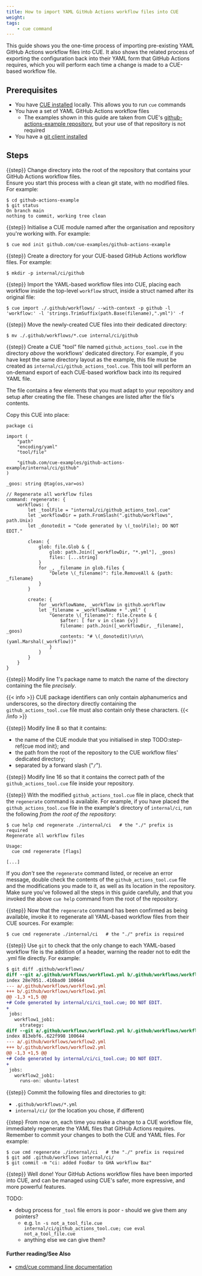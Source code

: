 ```yaml
---
title: How to import YAML GitHub Actions workflow files into CUE
weight:
tags:
    - cue command
---
```


This guide shows you the one-time process of importing pre-existing YAML GitHub
Actions workflow files into CUE. It also shows the related process of exporting
the configuration back into their YAML form that GitHub Actions requires, which
you will perform each time a change is made to a CUE-based workflow file.

## Prerequisites

- You have [CUE installed](https://cuelang.org/docs/install/) locally. This
  allows you to run `cue` commands
- You have a set of YAML GitHub Actions workflow files
  - The examples shown in this guide are taken from CUE's
    [github-actions-example repository](https://github.com/cue-examples/github-actions-example/tree/main/.github/workflows),
    but your use of that repository is not required
- You have a [git client installed](https://git-scm.com/downloads)

## Steps

{{step}}
Change directory into the root of the repository that contains your GitHub
Actions workflow files.\
Ensure you start this process with a clean git state, with no modified files.
For example:

```console
$ cd github-actions-example
$ git status
On branch main
nothing to commit, working tree clean
```

{{step}}
Initialise a CUE module named after the organisation and repository you're
working with. For example:

```console
$ cue mod init github.com/cue-examples/github-actions-example
```

{{step}}
Create a directory for your CUE-based GitHub Actions workflow files. For
example:

```console
$ mkdir -p internal/ci/github
```

{{step}}
Import the YAML-based workflow files into CUE, placing each workflow inside the
top-level `workflow` struct, inside a struct named after its original file:

```console
$ cue import ./.github/workflows/ --with-context -p github -l 'workflow:' -l 'strings.TrimSuffix(path.Base(filename),".yml")' -f
```

{{step}}
Move the newly-created CUE files into their dedicated directory:

```console
$ mv ./.github/workflows/*.cue internal/ci/github
```

{{step}}
Create a CUE "tool" file named `github_actions_tool.cue` in the directory
*above* the workflows' dedicated directory. For example, if you have kept the
same directory layout as the example, this file must be created as
`internal/ci/github_actions_tool.cue`. This tool will perform an on-demand
export of each CUE-based workflow back into its required YAML file.

The file contains a few elements that you must adapt to your repository and
setup after creating the file. These changes are listed after the file's
contents.

Copy this CUE into place:

```text {title="internal/ci/github_actions_tool.cue", linenos=table}
package ci

import (
	"path"
	"encoding/yaml"
	"tool/file"

	"github.com/cue-examples/github-actions-example/internal/ci/github"
)

_goos: string @tag(os,var=os)

// Regenerate all workflow files
command: regenerate: {
	workflows: {
		let _toolFile = "internal/ci/github_actions_tool.cue"
		let _workflowDir = path.FromSlash(".github/workflows", path.Unix)
		let _donotedit = "Code generated by \(_toolFile); DO NOT EDIT."

		clean: {
			glob: file.Glob & {
				glob: path.Join([_workflowDir, "*.yml"], _goos)
				files: [...string]
			}
			for _, _filename in glob.files {
				"Delete \(_filename)": file.RemoveAll & {path: _filename}
			}
		}

		create: {
			for _workflowName, _workflow in github.workflow
			let _filename = _workflowName + ".yml" {
				"Generate \(_filename)": file.Create & {
					$after: [ for v in clean {v}]
					filename: path.Join([_workflowDir, _filename], _goos)
					contents: "# \(_donotedit)\n\n\(yaml.Marshal(_workflow))"
				}
			}
		}
	}
}
```

{{step}}
Modify line 1's package name to match the name of the directory containing the
file *precisely*.

{{< info >}}
CUE package identifiers can only contain alphanumerics and underscores, so the
directory directly containing the `github_actions_tool.cue` file must also
contain only these characters.
{{< /info >}}

{{step}}
Modify line 8 so that it contains:
- the name of the CUE module that you initialised in step TODO:step-ref{cue
  mod init}; and
- the path from the root of the repository to the CUE workflow files' dedicated
  directory;
- separated by a forward slash ("`/`").

{{step}}
Modify line 16 so that it contains the correct path of the
`github_actions_tool.cue` file inside your repository.

{{step}}
With the modified `github_actions_tool.cue` file in place, check that the
`regenerate` command is available. For example, if you have placed the
`github_actions_tool.cue` file in the example's directory of `internal/ci`, run
the following *from the root of the repository*:

```console
$ cue help cmd regenerate ./internal/ci   # the "./" prefix is required
Regenerate all workflow files

Usage:
  cue cmd regenerate [flags]

[...]
```

If you *don't* see the `regenerate` command listed, or receive an error
message, double check the contents of the `github_actions_tool.cue` file and
the modifications you made to it, as well as its location in the repository.
Make sure you've followed all the steps in this guide carefully, and that you
invoked the above `cue help` command from the root of the repository.

{{step}}
Now that the `regenerate` command has been confirmed as being available, invoke
it to regenerate all YAML-based workflow files from their CUE sources. For
example:

```console
$ cue cmd regenerate ./internal/ci   # the "./" prefix is required
```

{{step}}
Use `git` to check that the only change to each YAML-based workflow file is the
addition of a header, warning the reader not to edit the .yml file directly.
For example:

```diff
$ git diff .github/workflows/
diff --git a/.github/workflows/workflow1.yml b/.github/workflows/workflow1.yml
index 28e7051..416bad0 100644
--- a/.github/workflows/workflow1.yml
+++ b/.github/workflows/workflow1.yml
@@ -1,3 +1,5 @@
+# Code generated by internal/ci/ci_tool.cue; DO NOT EDIT.
+
 jobs:
   workflow1_job1:
     strategy:
diff --git a/.github/workflows/workflow2.yml b/.github/workflows/workflow2.yml
index 813ebf6..622f998 100644
--- a/.github/workflows/workflow2.yml
+++ b/.github/workflows/workflow2.yml
@@ -1,3 +1,5 @@
+# Code generated by internal/ci/ci_tool.cue; DO NOT EDIT.
+
 jobs:
   workflow2_job1:
     runs-on: ubuntu-latest
```

{{step}}
Commit the following files and directories to git:
- `.github/workflows/*.yml`
- `internal/ci/` (or the location you chose, if different)

{{step}
From now on, each time you make a change to a CUE workflow file, immediately
regenerate the YAML files that GitHub Actions requires. Remember to commit your
changes to both the CUE and YAML files. For example:

```console
$ cue cmd regenerate ./internal/ci   # the "./" prefix is required
$ git add .github/workflows internal/ci/
$ git commit -m "ci: added FooBar to GHA workflow Baz"
```

{{step}}
Well done! Your GitHub Actions workflow files have been imported into CUE, and
can be managed using CUE's safer, more expressive, and more powerful features.

TODO:

- debug process for `_tool` file errors is poor - should we give them any pointers?
  - e.g. `ln -s not_a_tool_file.cue internal/ci/github_actions_tool.cue; cue eval not_a_tool_file.cue`
  - anything else we can give them?

#### Further reading/See Also

- [cmd/cue command line documentation](https://cue.googlesource.com/cue/+/refs/tags/v0.2.0/doc/cmd/cue.md)
